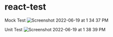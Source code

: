 # react-test

Mock Test
![Screenshot 2022-06-19 at 1 34 37 PM](https://user-images.githubusercontent.com/63630291/174467394-a1cd6aab-b729-4b1a-937d-a416a58b678e.png)

Unit Test
![Screenshot 2022-06-19 at 1 38 39 PM](https://user-images.githubusercontent.com/63630291/174467475-08c55982-43d0-4bbd-ac91-ded60dce3a92.png)
